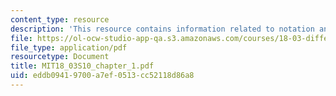 ```yaml
---
content_type: resource
description: 'This resource contains information related to notation and language. '
file: https://ol-ocw-studio-app-qa.s3.amazonaws.com/courses/18-03-differential-equations-spring-2010/eddb09419700a7ef0513cc52118d86a8_MIT18_03S10_chapter_1.pdf
file_type: application/pdf
resourcetype: Document
title: MIT18_03S10_chapter_1.pdf
uid: eddb0941-9700-a7ef-0513-cc52118d86a8
---
```

